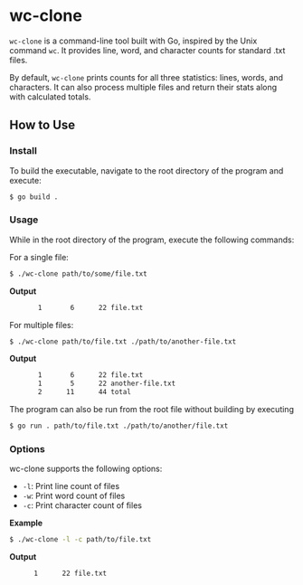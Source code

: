 # wc-clone

`wc-clone` is a command-line tool built with Go, inspired by the Unix command `wc`. It provides line, word, and character counts for standard .txt files.

By default, `wc-clone` prints counts for all three statistics: lines, words, and characters. It can also process multiple files and return their stats along with calculated totals.

## How to Use

### Install

To build the executable, navigate to the root directory of the program and execute:

```bash
$ go build .
```

### Usage

While in the root directory of the program, execute the following commands:

For a single file:

```bash
$ ./wc-clone path/to/some/file.txt
```

**Output**

```bash
       1       6      22 file.txt
```

For multiple files:

```bash
$ ./wc-clone path/to/file.txt ./path/to/another-file.txt
```

**Output**

```bash
       1       6      22 file.txt
       1       5      22 another-file.txt
       2      11      44 total
```

The program can also be run from the root file without building by executing

```bash
$ go run . path/to/file.txt ./path/to/another/file.txt
```

### Options

wc-clone supports the following options:

-   `-l`: Print line count of files
-   `-w`: Print word count of files
-   `-c`: Print character count of files

**Example**

```bash
$ ./wc-clone -l -c path/to/file.txt
```

**Output**

```bash
      1      22 file.txt
```
